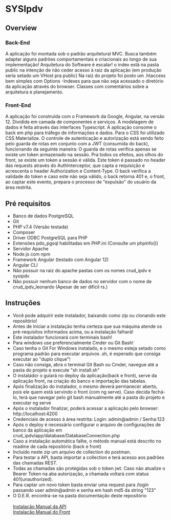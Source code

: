 <h1>SYSIpdv</h1>  
<h2>Overview</h2>
<h3>Back-End</h3>
<p>A aplicação foi montada sob o padrão arquitetural MVC.
Busca também adaptar alguns padrões comportamentais e criacionais ao longo de sua implementação!
Arquitetura do Software é escalar!
o index está na pasta public na intenção de não ceder acesso à raiz da aplicação 
(em produção seria setado um VHost pra public)
Na raiz do projeto foi posto um .htaccess bem simples com Options -Indexes para que não seja acessado 
o diretório da aplicação através do browser.
Classes com comentários sobre a arquitetura e planejamento.</p>
<h3>Front-End</h3> 
<p>A aplicação foi construída com o Framework da Google, Angular, na versão 12. Dividida em camada de componentes e serviços. A modelagem de dados é feita através das interfaces Typescript. A aplicação consome o back em php para tráfego de informações e dados. Para o CSS foi utilizado CSS Materialize. O controle de autenticação e autorização está sendo feito pelo guarda de rotas em conjunto com a JWT (consumida do back), funcionando da seguinte maneira: O guarda de rotas verifica apenas se existe um token armazenado na sessão. Pra todos os efeitos, aos olhos do front, se existe um token a sessão é válida. Este token é passado no header das requests através do AuthInterceptor, que capta a requisição e acrescenta o header Authorization e Content-Type. O back verifica a validade do token e caso este não seja válido, o back retorna 401 e, o front, ao captar este evento, prepara o processo de "expulsão" do usuário da área restrita. </p>
<h2>Pré requisitos</h2>
<ul>
    <li>Banco de dados PostgreSQL</li>
    <li>Git</li>
    <li>PHP v7.4 (Versão testada)</li>
    <li>Composer</li>
    <li>Driver ODBC PostgreSQL para PHP</li>
    <li>Extensões pdo_pgsql habilitadas em PHP.ini (Consulte um phpinfo())</li>
    <li>Servidor Apache</li>
    <li>Node.js com npm</li>
    <li>Framework Angular (testado com Angular 12)</li>
    <li>Angular CLI</li>
    <li>Não possuir na raiz do apache pastas com os nomes crud_ipdv e sysipdv</li>
    <li>Não possuir nenhum banco de dados no servidor com o nome de crud_ipdv_leonardo (Apesar de ser difícil rs.)</li>
</ul>
<h2>Instruções</h2>
<ul>
    <li>Você pode adquirir este instalador, baixando como zip ou clonando este repositório!</li>
    <li>Antes de iniciar a instalação tenha certeza que sua máquina atende os pré-requisitos informados acima, ou a instalação falhará!</li>
    <li>Este instalador funcionará com terminais bash!</li>
    <li>Para windows use preferencialmente Cmder ou Git Bash!</li>
    <li>Caso tenha o Git For Windows instalado, e o mesmo esteja setado como programa padrão para executar arquivos .sh, é esperado que consiga executar ao "duplo clique"!</li>
    <li>Caso não consiga, abra o terminal Git Bash ou Cmder, navegue até a pasta do projeto e execute "sh install.sh"</li>
    <li>O instalador o guiará no deploy da aplicação(back e front), serve da aplicação front, na criação do banco e importação das tabelas.</li> 
    <li>Após finalização do instalador, o mesmo deverá permanecer aberto, pois ele quem está servindo o front (com ng serve). Caso decida fechá-lo, terá que navegar pelo git bash manualmente até a pasta do projeto e executar ng serve</li>
    <li>Após o instalador finalizar, poderá acessar a aplicação pelo browser: http://localhost:4200</li>
    <li>Credenciais de acesso à área restrita: Login: admin@admin / Senha:123</li>
    <li>Após o deploy é necessário configurar o arquivo de configurações de banco da aplicação em crud_ipdv/app/database/DatabaseConnection.php</li>
    <li>Caso a instalação automática falhe, o método manual está descrito no readme de cada repositório (back e front)</li>
    <li>Incluído neste zip um arquivo de collection do postman.</li>
    <li>Para testar a API, basta importar a collection e terá acesso aos padrões das chamadas REST.</li>
    <li>Todas as chamadas são protegidas sob o token jwt. Caso não atualize o Bearer Token na aba autorização, a chamada voltará com status 401(unauthorized).</li>
    <li>Para captar um novo token basta enviar uma request para /login passando user admin@admin e senha em hash md5 da string "123"</li>
    <li>O D.E.R. encontra-se na pasta documentação deste repositório</li>
    <br>
    <a href="https://github.com/leoguedesf15/crud_ipdv" target="_blank">Instalação Manual da API</a>
    <br>
    <a href="https://github.com/leoguedesf15/sysipdv" target="_blank">Instalação Manual do Front</a>
</ul>
